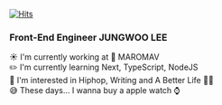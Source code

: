 [![Hits](https://hits.seeyoufarm.com/api/count/incr/badge.svg?url=https%3A%2F%2Fgithub.com%2Fleejw0803&count_bg=%2379C83D&title_bg=%23555555&icon=&icon_color=%23E7E7E7&title=hits&edge_flat=false)](https://hits.seeyoufarm.com)

### Front-End Engineer JUNGWOO LEE

☀️  I'm currently working at 🏢  MAROMAV <br/>
✏️  I'm currently learning Next, TypeScript, NodeJS <br/>
👀  I'm interested in Hiphop, Writing and A Better Life  💪🏼 <br/>
😅  These days... I wanna buy a apple watch  ⌚️ <br/>

